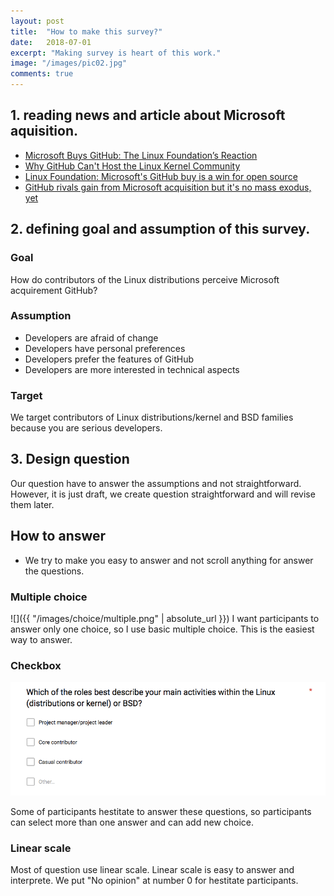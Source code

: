 ```yaml
---
layout: post
title:  "How to make this survey?"
date:   2018-07-01
excerpt: "Making survey is heart of this work."
image: "/images/pic02.jpg"
comments: true
---
```


## 1. reading news and article about Microsoft aquisition. 
- [Microsoft Buys GitHub: The Linux Foundation’s Reaction](https://www.linuxfoundation.org/blog/microsoft-buys-github-the-linux-foundations-reaction/)
- [Why GitHub Can't Host the Linux Kernel Community](https://news.ycombinator.com/item?id=14972872)
- [Linux Foundation: Microsoft's GitHub buy is a win for open source](https://www.zdnet.com/article/linux-foundation-microsofts-github-buy-is-a-win-for-open-source/)
- [GitHub rivals gain from Microsoft acquisition but it's no mass exodus, yet](https://www.zdnet.com/article/github-rivals-gain-from-microsoft-acquisition-but-its-no-mass-exodus-yet/)

## 2. defining goal and assumption of this survey.
### Goal
How do contributors of the Linux distributions perceive Microsoft acquirement GitHub?
### Assumption 
- Developers are afraid of change
- Developers have personal preferences
- Developers prefer the features of GitHub
- Developers are more interested in technical aspects
### Target
We target contributors of Linux distributions/kernel and BSD families because you are serious developers.

## 3. Design question
Our question have to answer the assumptions and not straightforward. However, it is just draft, we create question straightforward and will revise them later.
## How to answer
- We try to make you easy to answer and not scroll anything for answer the questions.
### Multiple choice
![]({{ "/images/choice/multiple.png" | absolute_url }})
I want participants to answer only one choice, so I use basic multiple choice. This is the easiest way to answer.
### Checkbox
![](/images/choice/checkbox.png)

  Some of participants hestitate to answer these questions, so participants can select more than one answer and can add new choice.
### Linear scale

  Most of question use linear scale. Linear scale is easy to answer and interprete. We put "No opinion" at number 0 for hestitate participants.

